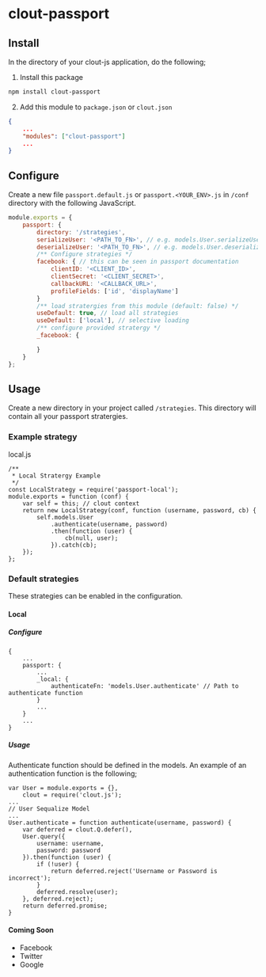 clout-passport
==================
## Install
In the directory of your clout-js application, do the following;

1) Install this package
```bash
npm install clout-passport
```

2) Add this module to ```package.json``` or ```clout.json```
```JSON
{
    ...
    "modules": ["clout-passport"]
    ...
}
```

## Configure
Create a new file ```passport.default.js``` or ```passport.<YOUR_ENV>.js``` in ```/conf``` directory with the following JavaScript.
```JavaScript
module.exports = {
    passport: {
        directory: '/strategies',
        serializeUser: '<PATH_TO_FN>', // e.g. models.User.serializeUser
        deserializeUser: '<PATH_TO_FN>', // e.g. models.User.deserializeUser
        /** Configure strategies */
        facebook: { // this can be seen in passport documentation
            clientID: '<CLIENT_ID>',
            clientSecret: '<CLIENT_SECRET>',
            callbackURL: '<CALLBACK_URL>',
            profileFields: ['id', 'displayName']
        }
        /** load stratergies from this module (default: false) */
        useDefault: true, // load all strategies
        useDefault: ['local'], // selective loading
        /** configure provided stratergy */
        _facebook: {

        }
    }
};
```

## Usage
Create a new directory in your project called ```/strategies```. This directory will contain all your passport stratergies.

### Example strategy
local.js
```
/**
 * Local Stratergy Example
 */
const LocalStrategy = require('passport-local');
module.exports = function (conf) {
    var self = this; // clout context
    return new LocalStrategy(conf, function (username, password, cb) {
        self.models.User
            .authenticate(username, password)
            .then(function (user) {
                cb(null, user);
            }).catch(cb);
    });
};
```

### Default strategies
These strategies can be enabled in the configuration.

#### Local
##### Configure
```
{
    ...
    passport: {
        ...
        _local: {
            authenticateFn: 'models.User.authenticate' // Path to authenticate function
        }
        ...
    }
    ...
}
```

##### Usage
Authenticate function should be defined in the models. An example of an authentication function is the following;
```
var User = module.exports = {},
    clout = require('clout.js');
...
// User Sequalize Model
...
User.authenticate = function authenticate(username, password) {
    var deferred = clout.Q.defer(),
    User.query({
        username: username,
        password: password
    }).then(function (user) {
        if (!user) {
            return deferred.reject('Username or Password is incorrect');
        }
        deferred.resolve(user);
    }, deferred.reject);
    return deferred.promise;
}
```

#### Coming Soon
- Facebook
- Twitter
- Google

